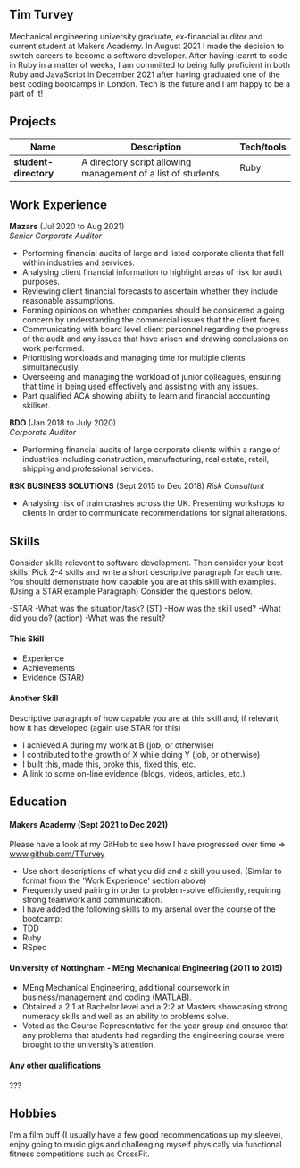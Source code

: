 ## Tim Turvey

Mechanical engineering university graduate, ex-financial auditor and current student at Makers Academy. In August 2021 I made the decision to switch careers to become a software developer. After having learnt to code in Ruby in a matter of weeks, I am committed to being fully proficient in both Ruby and JavaScript in December 2021 after having graduated one of the best coding bootcamps in London. Tech is the future and I am happy to be a part of it!


## Projects

| Name                     | Description                                                    | Tech/tools        |
| ------------------------ | -------------------------------------------------------------- | ----------------- |
| **student-directory**    | A directory script allowing management of a list of students.  | Ruby              |

## Work Experience

**Mazars** (Jul 2020 to Aug 2021)  
_Senior Corporate Auditor_

- Performing financial audits of large and listed corporate clients that fall within industries and services.
- Analysing client financial information to highlight areas of risk for audit purposes.
- Reviewing client financial forecasts to ascertain whether they include reasonable assumptions.
- Forming opinions on whether companies should be considered a going concern by understanding the commercial issues that the client faces.
- Communicating with board level client personnel regarding the progress of the audit and any issues that have arisen and drawing conclusions on work performed.
- Prioritising workloads and managing time for multiple clients simultaneously.
- Overseeing and managing the workload of junior colleagues, ensuring that time is being used effectively and assisting with any issues.
- Part qualified ACA showing ability to learn and financial accounting skillset.

**BDO** (Jan 2018 to July 2020)  
_Corporate Auditor_

- Performing financial audits of large corporate clients within a range of industries including construction, manufacturing, real estate, retail, shipping and professional services.

**RSK BUSINESS SOLUTIONS** (Sept 2015 to Dec 2018)
_Risk Consultant_

- Analysing risk of train crashes across the UK. Presenting workshops to clients in order to communicate
recommendations for signal alterations.


## Skills

Consider skills relevent to software development. Then consider your best skills. Pick 2-4 skills and write a short descriptive paragraph for each one. You should demonstrate how capable you are at this skill with examples.
(Using a STAR example Paragraph) Consider the questions below.

-STAR
-What was the situation/task? (ST)
-How was the skill used?
-What did you do? (action)
-What was the result?


#### This Skill

- Experience
- Achievements
- Evidence (STAR)

#### Another Skill

Descriptive paragraph of how capable you are at this skill and, if relevant, how it has developed (again use STAR for this)

- I achieved A during my work at B (job, or otherwise)
- I contributed to the growth of X while doing Y (job, or otherwise)
- I built this, made this, broke this, fixed this, etc.
- A link to some on-line evidence (blogs, videos, articles, etc.)

## Education

#### Makers Academy (Sept 2021 to Dec 2021)

Please have a look at my GitHub to see how I have progressed over time => www.github.com/TTurvey
- Use short descriptions of what you did and a skill you used. (Similar to format from the 'Work Experience' section above)
- Frequently used pairing in order to problem-solve efficiently, requiring strong teamwork and communication.
- I have added the following skills to my arsenal over the course of the bootcamp:
- TDD
- Ruby
- RSpec

#### University of Nottingham - MEng Mechanical Engineering (2011 to 2015)

- MEng Mechanical Engineering, additional coursework in business/management and coding (MATLAB).
- Obtained a 2:1 at Bachelor level and a 2:2 at Masters showcasing strong numeracy skills and well as an ability to problems solve.
- Voted as the Course Representative for the year group and ensured that any problems that students had regarding the engineering course were brought to the university’s attention.

#### Any other qualifications

???

## Hobbies

I'm a film buff (I usually have a few good recommendations up my sleeve), enjoy going to music gigs and challenging myself physically via functional fitness competitions such as CrossFit.
